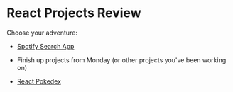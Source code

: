 # React Projects Review
Choose your adventure:

- [Spotify Search App](../projects/spotify-search/README.md)

- Finish up projects from Monday (or other projects you've been working on)

- [React Pokedex](../projects/react-pokedex/project)

